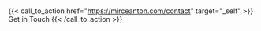 #####

{{< call_to_action href="https://mirceanton.com/contact" target="_self" >}}
Get in Touch
{{< /call_to_action >}}
